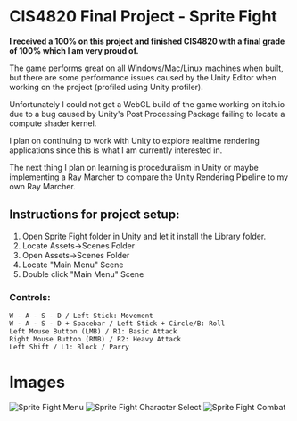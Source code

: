 # CIS4820 Final Project - Sprite Fight

**I received a 100% on this project and finished CIS4820 with a final grade of 100% which I am very proud of.**

The game performs great on all Windows/Mac/Linux machines when built, but there are some performance issues caused by the Unity Editor when working on the project (profiled using Unity profiler).

Unfortunately I could not get a WebGL build of the game working on itch.io due to a bug caused by Unity's Post Processing Package failing to locate a compute shader kernel.

I plan on continuing to work with Unity to explore realtime rendering applications since this is what I am currently interested in.

The next thing I plan on learning is proceduralism in Unity or maybe implementing a Ray Marcher to compare the Unity Rendering Pipeline to my own Ray Marcher.

## Instructions for project setup:

1. Open Sprite Fight folder in Unity and let it install the Library folder.
2. Locate Assets->Scenes Folder
3. Open Assets->Scenes Folder
4. Locate "Main Menu" Scene
5. Double click "Main Menu" Scene

### Controls:
	W - A - S - D / Left Stick: Movement
	W - A - S - D + Spacebar / Left Stick + Circle/B: Roll
	Left Mouse Button (LMB) / R1: Basic Attack
	Right Mouse Button (RMB) / R2: Heavy Attack
	Left Shift / L1: Block / Parry

# Images
![Sprite Fight Menu](https://user-images.githubusercontent.com/104665513/231316707-a29d8b05-e54c-4d13-99a7-15c9d4a01efb.png)
![Sprite Fight Character Select](https://user-images.githubusercontent.com/104665513/231316700-3fd036a2-542f-4872-9b9e-549b77ed613c.png)
![Sprite Fight Combat](https://user-images.githubusercontent.com/104665513/231316695-d8f1fa59-2c06-458a-a602-fcbd7f649f16.png)

